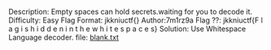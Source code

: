 Description: Empty spaces can hold secrets.waiting for you to decode it.
Difficulty: Easy
Flag Format: jkkniuctf{}
Author:7m1rz9a
Flag ??: jkkniuctf{F l a g i s h i d d e n i n t h e w h i t e s p a c e s} 
Solution: Use Whitespace Language decoder.
file: [blank.txt](https://github.com/user-attachments/files/17777183/blank.txt)
